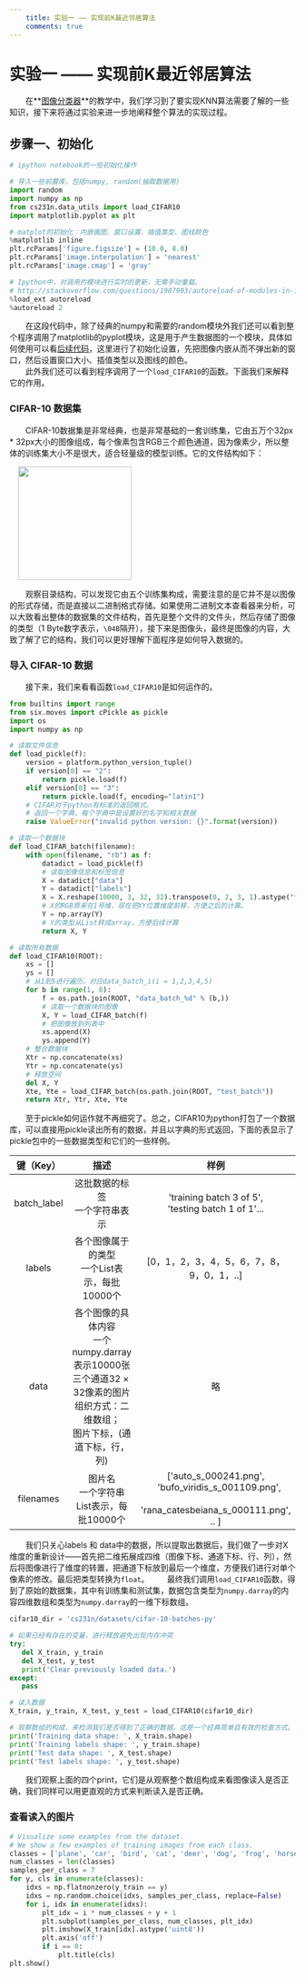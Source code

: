 ```yaml
---
    title: 实验一 —— 实现前K最近邻居算法
    comments: true
---
```


# 实验一 —— 实现前K最近邻居算法

&emsp;&emsp;在**[图像分类器](L2.md)**的教学中，我们学习到了要实现KNN算法需要了解的一些知识，接下来将通过实验来进一步地阐释整个算法的实现过程。

## 步骤一、初始化

```py title="knn.ipynb" 
# ipython notebook的一些初始化操作

# 导入一些前置库，包括numpy, random(抽取数据用)
import random
import numpy as np
from cs231n.data_utils import load_CIFAR10
import matplotlib.pyplot as plt

# matplot的初始化：内嵌画图、窗口设置、插值类型、图线颜色
%matplotlib inline
plt.rcParams['figure.figsize'] = (10.0, 8.0) 
plt.rcParams['image.interpolation'] = 'nearest'
plt.rcParams['image.cmap'] = 'gray'

# Ipython中，对调用的模块进行实时的更新，无需手动重载。
# http://stackoverflow.com/questions/1907993/autoreload-of-modules-in-ipython
%load_ext autoreload
%autoreload 2
```

&emsp;&emsp;在这段代码中，除了经典的numpy和需要的random模块外我们还可以看到整个程序调用了matplotlib的pyplot模块，这是用于产生数据图的一个模块，具体如何使用可以看[后续代码]()，这里进行了初始化设置，先把图像内嵌从而不弹出新的窗口，然后设置窗口大小、插值类型以及图线的颜色。<br>
&emsp;&emsp;此外我们还可以看到程序调用了一个`load_CIFAR10`的函数。下面我们来解释它的作用。

### CIFAR-10 数据集
&emsp;&emsp;CIFAR-10数据集是非常经典，也是非常基础的一套训练集，它由五万个32px * 32px大小的图像组成，每个像素包含RGB三个颜色通道，因为像素少，所以整体的训练集大小不是很大，适合轻量级的模型训练。它的文件结构如下：

<img src = "../A1L1-img1.png" width = "200" height = "200" style = "margin-left:3%">

&emsp;&emsp;观察目录结构，可以发现它由五个训练集构成，需要注意的是它并不是以图像的形式存储，而是直接以二进制格式存储。如果使用二进制文本查看器来分析，可以大致看出整体的数据集的文件结构，首先是整个文件的文件头，然后存储了图像的类型（$1 \text{ Byte}$数字表示，`\04B`隔开），接下来是图像头，最终是图像的内容，大致了解了它的结构，我们可以更好理解下面程序是如何导入数据的。

### 导入 CIFAR-10 数据
&emsp;&emsp;接下来，我们来看看函数`load_CIFAR10`是如何运作的。

```py title="data_utils.py"
from builtins import range
from six.moves import cPickle as pickle
import os
import numpy as np

# 读取文件信息
def load_pickle(f):
    version = platform.python_version_tuple()
    if version[0] == "2":
        return pickle.load(f)
    elif version[0] == "3":
        return pickle.load(f, encoding="latin1")
    # CIFAR对于python有标准的返回格式。
    # 返回一个字典，每个字典中是设置好的名字和相关数据
    raise ValueError("invalid python version: {}".format(version))

# 读取一个数据块
def load_CIFAR_batch(filename):
    with open(filename, "rb") as f:
        datadict = load_pickle(f)
        # 读取图像信息和标签信息
        X = datadict["data"]
        Y = datadict["labels"]
        X = X.reshape(10000, 3, 32, 32).transpose(0, 2, 3, 1).astype("float")
        # X的RGB原来在1号维，现在把XY位置维度前移，方便之后的计算。
        Y = np.array(Y)
        # Y的类型从List转成array，方便后续计算
        return X, Y

# 读取所有数据
def load_CIFAR10(ROOT):
    xs = []
    ys = []
    # 从1到5进行遍历，对应data_batch_i(i = 1,2,3,4,5)
    for b in range(1, 6):
        f = os.path.join(ROOT, "data_batch_%d" % (b,))
        # 读取一个数据块的图像
        X, Y = load_CIFAR_batch(f)
        # 把图像放到列表中
        xs.append(X)
        ys.append(Y)
    # 整合数据块
    Xtr = np.concatenate(xs)
    Ytr = np.concatenate(ys)
    # 释放空间
    del X, Y
    Xte, Yte = load_CIFAR_batch(os.path.join(ROOT, "test_batch"))
    return Xtr, Ytr, Xte, Yte
```
&emsp;&emsp;至于pickle如何运作就不再细究了。总之，CIFAR10为python打包了一个数据库，可以直接用pickle读出所有的数据，并且以字典的形式返回，下面的表显示了pickle包中的一些数据类型和它们的一些样例。

<center>

|  键（Key）  |                                                                       描述                                                                       |                                                       样例                                                       |
| :---------: | :----------------------------------------------------------------------------------------------------------------------------------------------: | :--------------------------------------------------------------------------------------------------------------: |
| batch_label |                                                        这批数据的标签 <br> 一个字符串表示                                                        |                             'training batch 3 of 5', <br> 'testing batch 1 of 1'...                              |
|   labels    |                                                各个图像属于的类型 <br> 一个List表示，每批10000个                                                 |                                     [0，1，2，3，4，5，6，7，8，9，0，1，..]                                     |
|    data     | 各个图像的具体内容 <br> 一个numpy.darray表示10000张<br>三个通道$32\times32$像素的图片 <br> 组织方式：二维数组；<br> 图片下标，(通道下标，行，列) |                                                        略                                                        |
|  filenames  |                                                   图片名 <br> 一个字符串List表示，每批10000个                                                    | ['auto_s_000241.png', <br> &ensp; 'bufo_viridis_s_001109.png', <br> &ensp; 'rana_catesbeiana_s_000111.png', .. ] |

</center>

&emsp;&emsp;我们只关心labels 和 data中的数据，所以提取出数据后，我们做了一步对X维度的重新设计——首先把二维拓展成四维（图像下标、通道下标、行、列），然后将图像进行了维度的转置，把通道下标放到最后一个维度，方便我们进行对单个像素的修改。最后把类型转换为`float`。
&emsp;&emsp;最终我们调用`load_CIFAR10`函数，得到了原始的数据集，其中有训练集和测试集，数据包含类型为`numpy.darray`的内容四维数组和类型为`numpy.darray`的一维下标数组。

```py title="knn.ipynb"
cifar10_dir = 'cs231n/datasets/cifar-10-batches-py'

# 如果已经有存在的变量，进行释放避免出现内存冲突
try:
   del X_train, y_train
   del X_test, y_test
   print('Clear previously loaded data.')
except:
   pass

# 读入数据
X_train, y_train, X_test, y_test = load_CIFAR10(cifar10_dir)

# 观察数组的构成，来检测我们是否得到了正确的数据。这是一个经典简单且有效的检查方式。
print('Training data shape: ', X_train.shape)
print('Training labels shape: ', y_train.shape)
print('Test data shape: ', X_test.shape)
print('Test labels shape: ', y_test.shape)
```

&emsp;&emsp;我们观察上面的四个print，它们是从观察整个数组构成来看图像读入是否正确，我们同样可以用更直观的方式来判断读入是否正确。

### 查看读入的图片
```py title="knn.ipynb"
# Visualize some examples from the dataset.
# We show a few examples of training images from each class.
classes = ['plane', 'car', 'bird', 'cat', 'deer', 'dog', 'frog', 'horse', 'ship', 'truck']
num_classes = len(classes)
samples_per_class = 7
for y, cls in enumerate(classes):
    idxs = np.flatnonzero(y_train == y)
    idxs = np.random.choice(idxs, samples_per_class, replace=False)
    for i, idx in enumerate(idxs):
        plt_idx = i * num_classes + y + 1
        plt.subplot(samples_per_class, num_classes, plt_idx)
        plt.imshow(X_train[idx].astype('uint8'))
        plt.axis('off')
        if i == 0:
            plt.title(cls)
plt.show()
```

